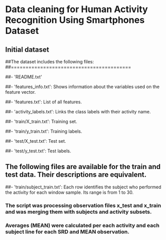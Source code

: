 # Data cleaning for Human Activity Recognition Using Smartphones Dataset
## Initial dataset 
##The dataset includes the following files:
##=========================================

##- 'README.txt'

##- 'features_info.txt': Shows information about the variables used on the feature vector.

##- 'features.txt': List of all features.

##- 'activity_labels.txt': Links the class labels with their activity name.

##- 'train/X_train.txt': Training set.

##- 'train/y_train.txt': Training labels.

##- 'test/X_test.txt': Test set.

##- 'test/y_test.txt': Test labels.

## The following files are available for the train and test data. Their descriptions are equivalent. 

##- 'train/subject_train.txt': Each row identifies the subject who performed the activity for each window sample. Its range is from 1 to 30. 

### The script was processing observation files x_test and x_train and was merging them with subjects and activity subsets.
### Averages (MEAN) were calculated per each activity and each subject line for each SRD and MEAN observation.
